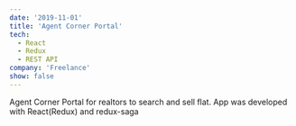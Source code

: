 ```yaml
---
date: '2019-11-01'
title: 'Agent Corner Portal'
tech:
  - React
  - Redux
  - REST API
company: 'Freelance'
show: false
---
```


Agent Corner Portal for realtors to search and sell flat. App was developed with React(Redux) and redux-saga
